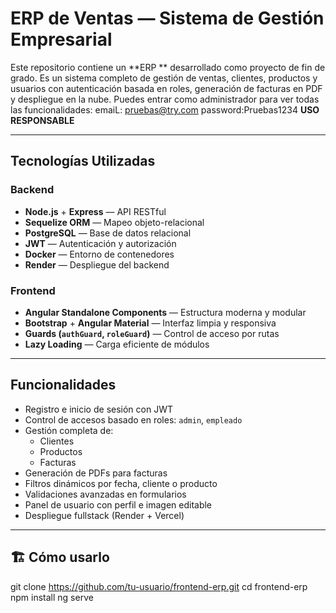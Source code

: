 #  ERP de Ventas — Sistema de Gestión Empresarial

Este repositorio contiene un **ERP ** desarrollado como proyecto de fin de grado. Es un sistema completo de gestión de ventas, clientes, productos y usuarios con autenticación basada en roles, generación de facturas en PDF y despliegue en la nube. Puedes entrar como administrador para ver todas las funcionalidades: emaiL: pruebas@try.com password:Pruebas1234  **USO RESPONSABLE**

---

##  Tecnologías Utilizadas

###  Backend
- **Node.js** + **Express** — API RESTful
- **Sequelize ORM** — Mapeo objeto-relacional
- **PostgreSQL** — Base de datos relacional
- **JWT** — Autenticación y autorización
- **Docker** — Entorno de contenedores
- **Render** — Despliegue del backend

###  Frontend
- **Angular Standalone Components** — Estructura moderna y modular
- **Bootstrap** + **Angular Material** — Interfaz limpia y responsiva
- **Guards (`authGuard`, `roleGuard`)** — Control de acceso por rutas
- **Lazy Loading** — Carga eficiente de módulos

---

##  Funcionalidades

- Registro e inicio de sesión con JWT
- Control de accesos basado en roles: `admin`, `empleado`
- Gestión completa de:
  -  Clientes
  -  Productos
  -  Facturas
- Generación de PDFs para facturas
- Filtros dinámicos por fecha, cliente o producto
- Validaciones avanzadas en formularios
- Panel de usuario con perfil e imagen editable
- Despliegue fullstack (Render + Vercel)

---

## 🏗️ Cómo usarlo
git clone https://github.com/tu-usuario/frontend-erp.git
cd frontend-erp
npm install
ng serve  

